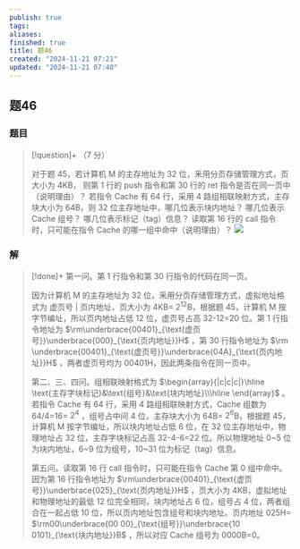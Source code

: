 ```yaml
---
publish: true
tags: 
aliases: 
finished: true
title: 题46
created: "2024-11-21 07:21"
updated: "2024-11-21 07:40"
---
```

## 题46
### 题目
> [!question]+
> （7 分）
> 
> 对于题 45，若计算机 M 的主存地址为 32 位，釆用分页存储管理方式，页大小为 4KB，
> 则第 1 行的 push 指令和第 30 行的 ret 指令是否在同一页中（说明理由）？
> 若指令 Cache 有 64 行，采用 4 路组相联映射方式，主存块大小为 64B，则 32 位主存地址中，哪几位表示块内地址？
> 哪几位表示 Cache 组号？
> 哪几位表示标记（tag）信息？
> 读取第 16 行的 call 指令时，只可能在指令 Cache 的哪一组中命中（说明理由）？
> ![](https://img.hwenyi.tech/202411121604253.webp)
### 解
> [!done]+
> 第一问。第 1 行指令和第 30 行指令的代码在同一页。
> 
> 因为计算机 M 的主存地址为 32 位，釆用分页存储管理方式，虚拟地址格式为 虚页号 | 页内地址，页大小为 4KB= $2^{12}$B，根据题 45，计算机 M 按字节编址，所以页内地址占低 12 位，虚页号占高 32-12=20 位。第 1 行指令地址为 $\rm\underbrace{00401}_{\text{虚页号}}\underbrace{000}_{\text{页内地址}}H$ ，第 30 行指令地址为 $\rm \underbrace{00401}_{\text{虚页号}}\underbrace{04A}_{\text{页内地址}}H$ ，两者虚页号均为 00401H，因此两条指令在同一页中。
> 
> 第二、三、四问。组相联映射格式为 $\begin{array}{|c|c|c|}\hline \text{主存字块标记}&\text{组号}&\text{块内地址}\\\hline \end{array}$ 。若指令 Cache 有 64 行，采用 4 路组相联映射方式，Cache 组数为 64/4=16= $2^4$ ，组号占中间 4 位，主存块大小为 64B= $2^6$B，根据题 45，计算机 M 按字节编址，所以块内地址占低 6 位，在 32 位主存地址中，物理地址占 32 位，主存字块标记占高 32-4-6=22 位。所以物理地址 0~5 位为块内地址，6~9 位为组号，10~31 位为标记（tag）信息。
> 
> 第五问。读取第 16 行 call 指令时，只可能在指令 Cache 第 0 组中命中。因为第 16 行指令地址为 $\rm\underbrace{00401}_{\text{虚页号}}\underbrace{025}_{\text{页内地址}}H$ ，页大小为 4KB，虚拟地址和物理地址的最低 12 位完全相同，块内地址占 6 位，组号占 4 位，两者组合在一起占低 10 位，所以页内地址包含组号和块内地址。页内地址 025H= $\rm00\underbrace{00 00}_{\text{组号}}\underbrace{10 0101}_{\text{块内地址}}B$ ，所以对应 Cache 组号为 0000B=0。